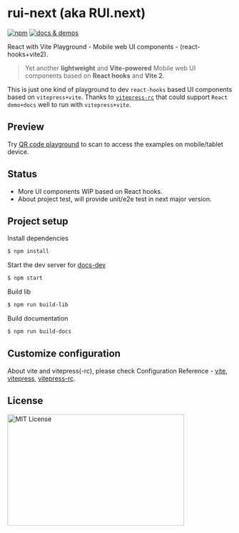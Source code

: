 # rui-next (aka RUI.next)

[![npm](https://img.shields.io/npm/v/rui-next)](https://www.npmjs.com/package/rui-next) <a href="https://nikoni.top/rui-next/docs/" target="_blank"><img src="https://img.shields.io/static/v1?label=&message=docs%20%26%20demos&color=3366cc" alt="docs & demos" /></a>

React with Vite Playground - Mobile web UI components - (react-hooks+vite2).

> Yet another **lightweight** and **Vite-powered** Mobile web UI components based on **React hooks** and **Vite 2**.

This is just one kind of playground to dev `react-hooks` based UI components based on `vitepress+vite`. Thanks to [`vitepress-rc`](https://github.com/cvnine/vitepress-rc) that could support `React demo+docs` well to run with `vitepress+vite`.

## Preview

Try [QR code playground](https://nikoni.top/rui-next/docs/components/qr-code/demo/index.html) to scan to access the examples on mobile/tablet device.

## Status

- More UI components WIP based on React hooks.
- About project test, will provide unit/e2e test in next major version.

## Project setup

Install dependencies

```bash
$ npm install
```

Start the dev server for [docs-dev](http://localhost:3000/rui-next/docs/)

```bash
$ npm start
```

Build lib

```bash
$ npm run build-lib
```

Build documentation

```bash
$ npm run build-docs
```

## Customize configuration

About vite and vitepress(-rc), please check Configuration Reference - [vite](https://vitejs.dev/config/), [vitepress](https://vitepress.vuejs.org), [vitepress-rc](https://github.com/cvnine/vitepress-rc).

## License

<img src="https://nikoni.top/images/niko-mit-react.png" alt="MIT License" width="396" height="250"/>
